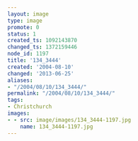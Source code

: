 ```yaml
---
layout: image
type: image
promote: 0
status: 1
created_ts: 1092143870
changed_ts: 1372159446
node_id: 1197
title: '134_3444'
created: '2004-08-10'
changed: '2013-06-25'
aliases:
- "/2004/08/10/134_3444/"
permalink: "/2004/08/10/134_3444/"
tags:
- Christchurch
images:
- - src: image/images/134_3444-1197.jpg
    name: 134_3444-1197.jpg
---
```


